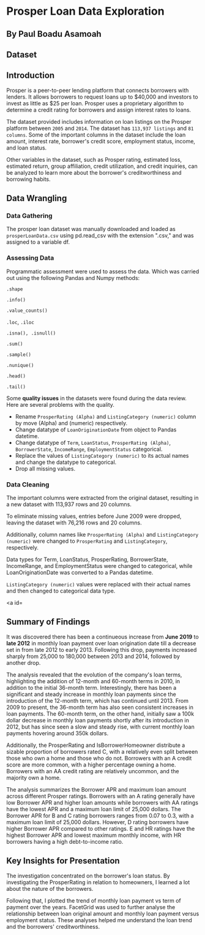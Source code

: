 <h1>Prosper Loan Data Exploration</h1>
<h2>By Paul Boadu Asamoah</h2>

<h2>Dataset</h2>
<a id="intro"></a>
<h2>Introduction</h2>
Prosper is a peer-to-peer lending platform that connects borrowers with lenders. It allows borrowers to request loans up to $40,000 and investors to invest as little as $25 per loan. Prosper uses a proprietary algorithm to determine a credit rating for borrowers and assign interest rates to loans.

The dataset provided includes information on loan listings on the Prosper platform between `2005` and `2014`. The dataset has `113,937 listings` and `81 columns`. Some of the important columns in the dataset include the loan amount, interest rate, borrower's credit score, employment status, income, and loan status.

Other variables in the dataset, such as Prosper rating, estimated loss, estimated return, group affiliation, credit utilization, and credit inquiries, can be analyzed to learn more about the borrower's creditworthiness and borrowing habits. 

<a id="wrangling"></a>
<h2>Data Wrangling</h2>

<a id="gathering"></a>
<h3>Data Gathering</h3>

The prosper loan dataset was manually downloaded and loaded as `prosperLoanData.csv` using pd.read_csv with the extension ".csv," and was assigned to a variable df.

<a id="assessing"></a>
<h3>Assessing Data</h3>

Programmatic assessment were used to assess the data. Which was carried out using the following Pandas and Numpy methods:

`.shape`

`.info()`

`.value_counts()`

`.loc`, `.iloc`

`.isna(), .isnull()`

`.sum()`

`.sample()`

`.nunique()`

`.head()`

`.tail()`

Some __quality issues__ in the datasets were found during the data review. Here are several problems with the quality.

- Rename `ProsperRating (Alpha)` and `ListingCategory (numeric)` column by move (Alpha) and (numeric) respectively.
- Change datatype of `LoanOriginationDate` from object to Pandas datetime.
- Change datatype of `Term`, `LoanStatus`, `ProsperRating (Alpha)`, `BorrowerState`, `IncomeRange`, `EmploymentStatus` categorical.
- Replace the values of `ListingCategory (numeric)` to its actual names and change the datatype to categorical.
- Drop all missing values.

<a id="cleaning"></a>
<h3>Data Cleaning</h3>

The important columns were extracted from the original dataset, resulting in a new dataset with 113,937 rows and 20 columns. 

To eliminate missing values, entries before June 2009 were dropped, leaving the dataset with 76,216 rows and 20 columns.

Additionally, column names like `ProsperRating (Alpha)` and `ListingCategory (numeric)` were changed to `ProsperRating` and `ListingCategory`, respectively. 

Data types for Term, LoanStatus, ProsperRating, BorrowerState, IncomeRange, and EmploymentStatus were changed to categorical, while LoanOriginationDate was converted to a Pandas datetime. 

`ListingCategory (numeric)` values were replaced with their actual names and then changed to categorical data type.

<a id=
## Summary of Findings

It was discovered there has been a continueous increase from __June 2019__ to __late 2012__ in monthly loan payment over loan origination date till a decrease set in from late 2012 to early 2013. Following this drop, payments increased sharply from 25,000 to 180,000 between 2013 and 2014, followed by another drop.

The analysis revealed that the evolution of the company's loan terms, highlighting the addition of 12-month and 60-month terms in 2010, in addition to the initial 36-month term. Interestingly, there has been a significant and steady increase in monthly loan payments since the introduction of the 12-month term, which has continued until 2013. From 2009 to present, the 36-month term has also seen consistent increases in loan payments. The 60-month term, on the other hand, initially saw a 100k dollar decrease in monthly loan payments shortly after its introduction in 2012, but has since seen a slow and steady rise, with current monthly loan payments hovering around 350k dollars.

Additionally, the ProsperRating and IsBorrowerHomeowner distribute a sizable proportion of borrowers rated C, with a relatively even split between those who own a home and those who do not. Borrowers with an A credit score are more common, with a higher percentage owning a home. Borrowers with an AA credit rating are relatively uncommon, and the majority own a home.

The analysis summarizes the Borrower APR and maximum loan amount across different Prosper ratings. Borrowers with an A rating generally have low Borrower APR and higher loan amounts while borrowers with AA ratings have the lowest APR and a maximum loan limit of 25,000 dollars. The Borrower APR for B and C rating borrowers ranges from 0.07 to 0.3, with a maximum loan limit of 25,000 dollars. However, D rating borrowers have higher Borrower APR compared to other ratings. E and HR ratings have the highest Borrower APR and lowest maximum monthly income, with HR borrowers having a high debt-to-income ratio.


## Key Insights for Presentation

The investigation concentrated on the borrower's loan status. By investigating the ProsperRating in relation to homeowners, I learned a lot about the nature of the borrowers. 

Following that, I plotted the trend of monthly loan payment vs term of payment over the years. FacetGrid was used to further analyse the relationship between loan original amount and monthly loan payment versus employment status. 
These analyses helped me understand the loan trend and the borrowers' creditworthiness.

